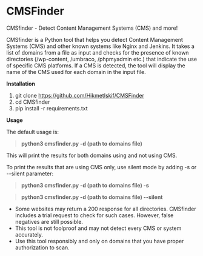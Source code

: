 # CMSFinder

CMSfinder - Detect Content Management Systems (CMS) and more!

CMSfinder is a Python tool that helps you detect Content Management Systems (CMS) and other known systems like Nginx and Jenkins. It takes a list of domains from a file as input and checks for the presence of known directories (/wp-content, /umbraco, /phpmyadmin etc.) that indicate the use of specific CMS platforms. If a CMS is detected, the tool will display the name of the CMS used for each domain in the input file.

**Installation**
1. git clone https://github.com/HikmetIskif/CMSFinder
2. cd CMSfinder
3. pip install -r requirements.txt

**Usage**

The default usage is:
>**python3 cmsfinder.py -d (path to domains file)**

This will print the results for both domains using and not using CMS.

To print the results that are using CMS only, use silent mode by adding -s or --silent parameter:

>**python3 cmsfinder.py -d (path to domains file) -s**

>**python3 cmsfinder.py -d (path to domains file) --silent**

- Some websites may return a 200 response for all directories. CMSfinder includes a trial request to check for such cases. However, false negatives are still possible.
- This tool is not foolproof and may not detect every CMS or system accurately.
- Use this tool responsibly and only on domains that you have proper authorization to scan.
